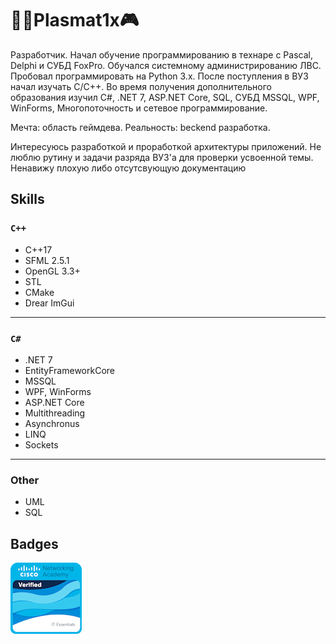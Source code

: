 # 👨‍💻Plasmat1x🎮

Разработчик. Начал обучение программированию в технаре с Pascal, Delphi и СУБД FoxPro. Обучался системному администрированию ЛВС.
Пробовал программировать на Python 3.x.
После поступления в ВУЗ начал изучать C/C++.
Во время получения дополнительного образования изучил C#, .NET 7, ASP.NET Core, SQL, СУБД MSSQL, WPF, WinForms, Многопоточность и сетевое программирование.

Мечта: область геймдева.
Реальность: beckend разработка.

Интересуюсь разработкой и проработкой архитектуры приложений.
Не люблю рутину и задачи разряда ВУЗ'а для проверки усвоенной темы.
Ненавижу плохую либо отсутсвующую документацию

## Skills

### `C++`

* C++17
* SFML 2.5.1
* OpenGL 3.3+
* STL
* CMake
* Drear ImGui

---

### `C#`

* .NET 7
* EntityFrameworkCore
* MSSQL
* WPF, WinForms
* ASP.NET Core
* Multithreading
* Asynchronus
* LINQ
* Sockets

---

### Other

* UML
* SQL

## Badges

[![cert_ico](Media/it-essentials.png)](https://www.credly.com/badges/5d6df47b-e8b6-41c7-bf06-330a3589ec6a/public_url)
